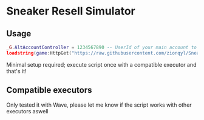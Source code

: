 # Sneaker Resell Simulator

## Usage

```lua
_G.AltAccountController = 1234567890 -- UserId of your main account to control alt accounts
loadstring(game:HttpGet("https://raw.githubusercontent.com/zionqyl/Sneaker/main/Latest.lua"))()
```
Minimal setup required; execute script once with a compatible executor and that's it!

## Compatible executors

Only tested it with Wave, please let me know if the script works with other executors aswell
